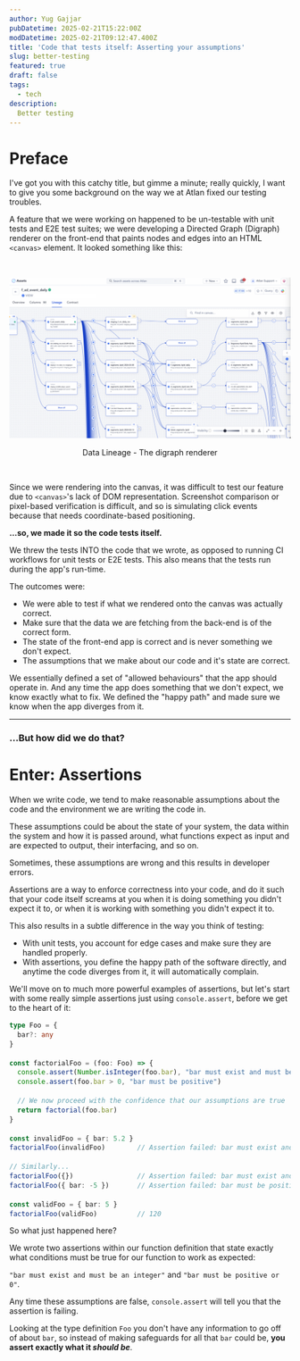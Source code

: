 ```yaml
---
author: Yug Gajjar
pubDatetime: 2025-02-21T15:22:00Z
modDatetime: 2025-02-21T09:12:47.400Z
title: 'Code that tests itself: Asserting your assumptions'
slug: better-testing
featured: true
draft: false
tags:
  - tech
description:
  Better testing
---
```


# Preface

I've got you with this catchy title, but gimme a minute; really quickly, I want to give
you some background on the way we at Atlan fixed our testing troubles.

A feature that we were working on happened to be un-testable with
unit tests and E2E test suites; we were developing a Directed Graph (Digraph)
renderer on the front-end that paints nodes and edges into an HTML `<canvas>` element. It looked
something like this:

<br />

![Lineage](../../assets/images/lineage.png)
<p style="width: 100%; text-align: center;">
Data Lineage - The digraph renderer
</p>

<br />

Since we were rendering into the canvas, it was difficult to test
our feature due to `<canvas>`'s lack of DOM representation.
Screenshot comparison or pixel-based verification is difficult,
and so is simulating click events because that needs coordinate-based positioning.

**...so, we made it so the code tests itself.**

We threw the tests INTO the code that we wrote, as opposed to running CI workflows for
unit tests or E2E tests. This also means that the tests run during the app's run-time.

The outcomes were:
- We were able to test if what we rendered onto the canvas was actually correct. 
- Make sure that the data we are fetching from the back-end is of the correct form.
- The state of the front-end app is correct and is never something we don't expect.
- The assumptions that we make about our code and it's state are correct.

We essentially defined a set of "allowed behaviours" that the app should operate in.
And any time the app does something that we don't expect, we know exactly what to fix.
We defined the "happy path" and made sure we know when the app diverges from it.

<hr />

### ...But how did we do that?

# Enter: Assertions

When we write code, we tend to make reasonable assumptions about the code and
the environment we are writing the code in.

These assumptions could be about the state of your system, the data within the system and how it is passed around,
what functions expect as input and are expected to output, their interfacing, and so on.

Sometimes, these assumptions are wrong and this results in developer errors.

[//]: # (Like this well-known behaviour in JavaScript:)

[//]: # (![JavaScript bug]&#40;../../assets/images/js.png&#41;)

[//]: # (Without experience, how do you even foresee this?)

Assertions are a way to enforce correctness into your code, and do it such that your code itself screams
at you when it is doing something you didn't expect it to, or when it is working with something you didn't
expect it to.

This also results in a subtle difference in the way you think of testing:
- With unit tests, you account for edge cases and make sure they are handled properly.
- With assertions, you define the happy path of the software directly, and anytime the code diverges from it, it will automatically complain.

We'll move on to much more powerful examples of assertions, but let's start with
some really simple assertions just using `console.assert`, before we get to the heart of it:

```ts
type Foo = {
  bar?: any
}

const factorialFoo = (foo: Foo) => {
  console.assert(Number.isInteger(foo.bar), "bar must exist and must be an integer")
  console.assert(foo.bar > 0, "bar must be positive")

  // We now proceed with the confidence that our assumptions are true
  return factorial(foo.bar)
}

const invalidFoo = { bar: 5.2 }
factorialFoo(invalidFoo)        // Assertion failed: bar must exist and must be an integer

// Similarly...
factorialFoo({})                // Assertion failed: bar must exist and must be an integer
factorialFoo({ bar: -5 })       // Assertion failed: bar must be positive

const validFoo = { bar: 5 }
factorialFoo(validFoo)          // 120
```

So what just happened here?

We wrote two assertions within our function definition that state exactly
what conditions must be true for our function to work as expected:

`"bar must exist and must be an integer"` and `"bar must be positive or 0"`.

Any time these assumptions are false, `console.assert` will tell you that the assertion is failing.

Looking at the type definition `Foo` you don't have any information to go off of about `bar`, so instead of making
safeguards for all that `bar` could be, **you assert exactly what it _should be_**.

[//]: # (This isn't yet using assertions to their full capacity. But before I get to it, here's a)

[//]: # (slightly more powerful version of `assert&#40;&#41;`:)

[//]: # ()
[//]: # (```ts)

[//]: # (const env = import.meta.env.MODE)

[//]: # (const isDev = env === 'development')

[//]: # ()
[//]: # (const noOp = &#40;&#41; => {})

[//]: # ()
[//]: # (const createAssertFn = &#40;shouldRun&#41; => &#40;shouldRun ? console.assert : noOp&#41;)

[//]: # ()
[//]: # (const createTrackErrorFn = &#40;shouldRun&#41; =>)

[//]: # (    shouldRun)

[//]: # (        ? &#40;condition, ...args&#41; => {)

[//]: # (              if &#40;!condition&#41; {)

[//]: # (                  trackEvent&#40;'assertion_failed', {)

[//]: # (                      programState: args,)

[//]: # (                  }&#41;)

[//]: # (              })

[//]: # (          })

[//]: # (        : noOp)

[//]: # ()
[//]: # (export const useAssert = &#40;&#41; => {)

[//]: # (    return {)

[//]: # (        assertFnDev: createAssertFn&#40;isDev&#41;,)

[//]: # (        assertFn: createAssertFn&#40;!isDev&#41;,)

[//]: # (        assertTrackErrorDev: createTrackErrorFn&#40;isDev&#41;,)

[//]: # (        assertTrackError: createTrackErrorFn&#40;!isDev&#41;,)

[//]: # (    })

[//]: # (})

[//]: # (```)
